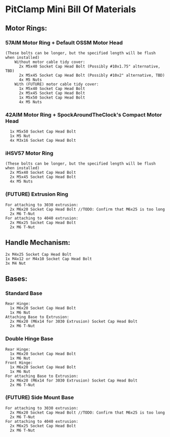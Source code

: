 # PitClamp Mini Bill Of Materials 

## Motor Rings:

### 57AIM Motor Ring + Default OSSM Motor Head 
    (These bolts can be longer, but the specified length will be flush when installed)
        Without motor cable tidy cover:
          2x M5x40 Socket Cap Head Bolt (Possibly #10x1.75" alternative, TBD)
          2x M5x45 Socket Cap Head Bolt (Possibly #10x2" alternative, TBD)
          4x M5 Nuts
        With (FUTURE) motor cable tidy cover:
          1x M5x40 Socket Cap Head Bolt
          2x M5x45 Socket Cap Head Bolt
          1x M5x50 Socket Cap Head Bolt
          4x M5 Nuts

### 42AIM Motor Ring + SpockAroundTheClock's Compact Motor Head
      1x M5x50 Socket Cap Head Bolt
      1x M5 Nut
      4x M3x16 Socket Cap Head Bolt

### iHSV57 Motor Ring
    (These bolts can be longer, but the specified length will be flush when installed)
      2x M5x40 Socket Cap Head Bolt
      2x M5x45 Socket Cap Head Bolt
      4x M5 Nuts

### (FUTURE) Extrusion Ring
    For attaching to 3030 extrusion:
      2x M6x20 Socket Cap Head Bolt //TODO: Confirm that M6x25 is too long
      2x M6 T-Nut
    For attaching to 4040 extrusion:
      2x M6x25 Socket Cap Head Bolt
      2x M6 T-Nut

## Handle Mechanism:
    2x M4x25 Socket Cap Head Bolt
    1x M4x12 or M4x10 Socket Cap Head Bolt
    3x M4 Nut

## Bases:

###  Standard Base
    Rear Hinge:
      1x M6x20 Socket Cap Head Bolt
      1x M6 Nut
    Attaching Base to Extrusion:
      2x M6x20 (M6x14 for 3030 Extrusion) Socket Cap Head Bolt
      2x M6 T-Nut

###  Double Hinge Base
    Rear Hinge:
      1x M6x20 Socket Cap Head Bolt
      1x M6 Nut
    Front Hinge:
      1x M6x20 Socket Cap Head Bolt
      1x M6 Nut
    For attaching Base to Extrusion:
      2x M6x20 (M6x14 for 3030 Extrusion) Socket Cap Head Bolt
      2x M6 T-Nut

### (FUTURE) Side Mount Base
    For attaching to 3030 extrusion:
      2x M6x20 Socket Cap Head Bolt //TODO: Confirm that M6x25 is too long
      2x M6 T-Nut
    For attaching to 4040 extrusion:
      2x M6x25 Socket Cap Head Bolt
      2x M6 T-Nut
